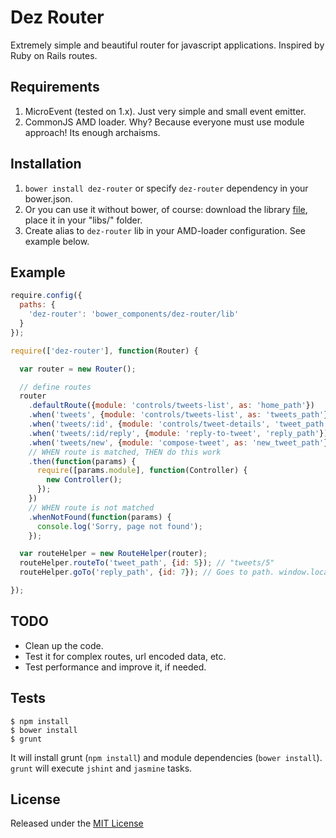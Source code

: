 Dez Router
=======

Extremely simple and beautiful router for javascript applications. Inspired by Ruby on Rails routes.

## Requirements

1. MicroEvent (tested on 1.x). Just very simple and small event emitter.
2. CommonJS AMD loader. Why? Because everyone must use module approach! Its enough archaisms.

## Installation
1. `bower install dez-router` or specify `dez-router` dependency in your bower.json.
2. Or you can use it without bower, of course: download the library [file](https://raw.github.com/dezoxel/dez-router/master/lib/), place it in your "libs/" folder.
3. Create alias to `dez-router` lib in your AMD-loader configuration. See example below.

## Example

```js
require.config({
  paths: {
    'dez-router': 'bower_components/dez-router/lib'
  }
});

require(['dez-router'], function(Router) {

  var router = new Router();

  // define routes
  router
    .defaultRoute({module: 'controls/tweets-list', as: 'home_path'})
    .when('tweets', {module: 'controls/tweets-list', as: 'tweets_path'})
    .when('tweets/:id', {module: 'controls/tweet-details', 'tweet_path'})
    .when('tweets/:id/reply', {module: 'reply-to-tweet', 'reply_path'})
    .when('tweets/new', {module: 'compose-tweet', as: 'new_tweet_path'})
    // WHEN route is matched, THEN do this work
    .then(function(params) {
      require([params.module], function(Controller) {
        new Controller();
      });
    })
    // WHEN route is not matched
    .whenNotFound(function(params) {
      console.log('Sorry, page not found');
    });

  var routeHelper = new RouteHelper(router);
  routeHelper.routeTo('tweet_path', {id: 5}); // "tweets/5"
  routeHelper.goTo('reply_path', {id: 7}); // Goes to path. window.location.hash === "tweets/7/reply"

});
```

## TODO

* Clean up the code.
* Test it for complex routes, url encoded data, etc.
* Test performance and improve it, if needed.

## Tests

```
$ npm install
$ bower install
$ grunt
```

It will install grunt (`npm install`) and module dependencies (`bower install`). `grunt` will execute `jshint` and `jasmine` tasks.

## License

Released under the [MIT License](http://www.opensource.org/licenses/MIT)


